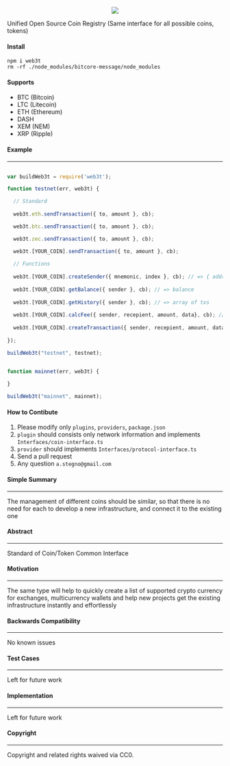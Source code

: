 
<p align="center">
  <img src="http://res.cloudinary.com/nixar-work/image/upload/v1534729062/Screen_Shot_2018-08-20_at_04.36.54.png">
</p>


Unified Open Source Coin Registry (Same interface for all possible coins, tokens)

#### Install

```
npm i web3t
rm -rf ./node_modules/bitcore-message/node_modules
```

#### Supports

* BTC (Bitcoin)
* LTC (Litecoin)
* ETH (Ethereum)
* DASH 
* XEM (NEM)
* XRP (Ripple)


#### Example
----

```Javascript 

var buildWeb3t = require('web3t');

function testnet(err, web3t) {

  // Standard
  
  web3t.eth.sendTransaction({ to, amount }, cb);

  web3t.btc.sendTransaction({ to, amount }, cb);

  web3t.zec.sendTransaction({ to, amount }, cb);

  web3t.[YOUR_COIN].sendTransaction({ to, amount }, cb);
  
  // Functions
  
  web3t.[YOUR_COIN].createSender({ mnemonic, index }, cb); // => { address, privateKey }
  
  web3t.[YOUR_COIN].getBalance({ sender }, cb); // => balance
  
  web3t.[YOUR_COIN].getHistory({ sender }, cb); // => array of txs
  
  web3t.[YOUR_COIN].calcFee({ sender, recepient, amount, data}, cb); // => fee
  
  web3t.[YOUR_COIN].createTransaction({ sender, recepient, amount, data}, cb); // => tx
  
});

buildWeb3t("testnet", testnet);


function mainnet(err, web3t) {
  
}

buildWeb3t("mainnet", mainnet);

```

#### How to Contibute

1. Please modify only `plugins`, `providers`, `package.json`
2. `plugin` should consists only network information and implements `Interfaces/coin-interface.ts`
3. `provider` should implements `Interfaces/protocol-interface.ts`
4. Send a pull request
5. Any question `a.stegno@gmail.com`

#### Simple Summary
----

The management of different coins should be similar, so that there is no need for each to develop a new infrastructure, and connect it to the existing one


#### Abstract

----

Standard of Coin/Token Common Interface

#### Motivation
----

The same type will help to quickly create a list of supported crypto currency for exchanges, multicurrency wallets and help new projects get the existing infrastructure instantly and effortlessly


#### Backwards Compatibility
----

No known issues

#### Test Cases
----

Left for future work

#### Implementation
----

Left for future work

#### Copyright
----

Copyright and related rights waived via CC0.
